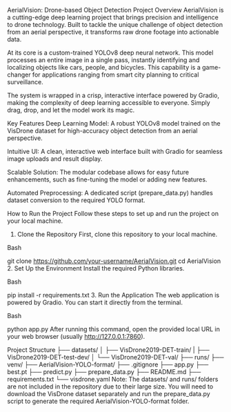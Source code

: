 AerialVision: Drone-based Object Detection
Project Overview
AerialVision is a cutting-edge deep learning project that brings precision and intelligence to drone technology. Built to tackle the unique challenge of object detection from an aerial perspective, it transforms raw drone footage into actionable data.

At its core is a custom-trained YOLOv8 deep neural network. This model processes an entire image in a single pass, instantly identifying and localizing objects like cars, people, and bicycles. This capability is a game-changer for applications ranging from smart city planning to critical surveillance.

The system is wrapped in a crisp, interactive interface powered by Gradio, making the complexity of deep learning accessible to everyone. Simply drag, drop, and let the model work its magic.

Key Features
Deep Learning Model: A robust YOLOv8 model trained on the VisDrone dataset for high-accuracy object detection from an aerial perspective.

Intuitive UI: A clean, interactive web interface built with Gradio for seamless image uploads and result display.

Scalable Solution: The modular codebase allows for easy future enhancements, such as fine-tuning the model or adding new features.

Automated Preprocessing: A dedicated script (prepare_data.py) handles dataset conversion to the required YOLO format.

How to Run the Project
Follow these steps to set up and run the project on your local machine.

1. Clone the Repository
First, clone this repository to your local machine.

Bash

git clone https://github.com/your-username/AerialVision.git
cd AerialVision
2. Set Up the Environment
Install the required Python libraries.

Bash

pip install -r requirements.txt
3. Run the Application
The web application is powered by Gradio. You can start it directly from the terminal.

Bash

python app.py
After running this command, open the provided local URL in your web browser (usually http://127.0.0.1:7860).

Project Structure
├── datasets/
│   ├── VisDrone2019-DET-train/
|   ├── VisDrone2019-DET-test-dev/
│   └── VisDrone2019-DET-val/
├── runs/
├── venv/
├── AerialVision-YOLO-format/
├── .gitignore
├── app.py
├── best.pt
├── predict.py
├── prepare_data.py
├── README.md
├── requirements.txt
└── visdrone.yaml
Note: The datasets/ and runs/ folders are not included in the repository due to their large size. You will need to download the VisDrone dataset separately and run the prepare_data.py script to generate the required AerialVision-YOLO-format folder.